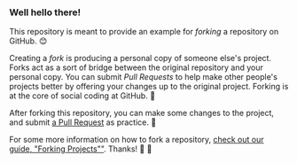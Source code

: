 ### Well hello there!

This repository is meant to provide an example for *forking* a repository on GitHub. 😊

Creating a *fork* is producing a personal copy of someone else's project. Forks act as a sort of bridge between the original repository and your personal copy. You can submit *Pull Requests* to help make other people's projects better by offering your changes up to the original project. Forking is at the core of social coding at GitHub. 🧑

After forking this repository, you can make some changes to the project, and submit [a Pull Request](https://github.com/octocat/Spoon-Knife/pulls) as practice. 🧠

For some more information on how to fork a repository, [check out our guide, "Forking Projects""](http://guides.github.com/overviews/forking/). Thanks! :sparkling_heart: :bearded_person:
